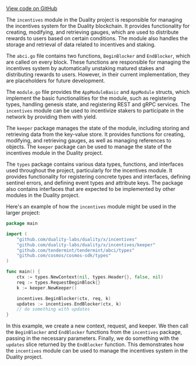 [View code on GitHub](https://github.com/duality-labs/duality/oc/docs/json/x/incentives)

The `incentives` module in the Duality project is responsible for managing the incentives system for the Duality blockchain. It provides functionality for creating, modifying, and retrieving gauges, which are used to distribute rewards to users based on certain conditions. The module also handles the storage and retrieval of data related to incentives and staking.

The `abci.go` file contains two functions, `BeginBlocker` and `EndBlocker`, which are called on every block. These functions are responsible for managing the incentives system by automatically unstaking matured stakes and distributing rewards to users. However, in their current implementation, they are placeholders for future development.

The `module.go` file provides the `AppModuleBasic` and `AppModule` structs, which implement the basic functionalities for the module, such as registering types, handling genesis state, and registering REST and gRPC services. The `incentives` module can be used to incentivize stakers to participate in the network by providing them with yield.

The `keeper` package manages the state of the module, including storing and retrieving data from the key-value store. It provides functions for creating, modifying, and retrieving gauges, as well as managing references to objects. The `keeper` package can be used to manage the state of the incentives module in the Duality project.

The `types` package contains various data types, functions, and interfaces used throughout the project, particularly for the incentives module. It provides functionality for registering concrete types and interfaces, defining sentinel errors, and defining event types and attribute keys. The package also contains interfaces that are expected to be implemented by other modules in the Duality project.

Here's an example of how the `incentives` module might be used in the larger project:

```go
package main

import (
	"github.com/duality-labs/duality/x/incentives"
	"github.com/duality-labs/duality/x/incentives/keeper"
	"github.com/tendermint/tendermint/abci/types"
	"github.com/cosmos/cosmos-sdk/types"
)

func main() {
	ctx := types.NewContext(nil, types.Header{}, false, nil)
	req := types.RequestBeginBlock{}
	k := keeper.NewKeeper()

	incentives.BeginBlocker(ctx, req, k)
	updates := incentives.EndBlocker(ctx, k)
	// do something with updates
}
```

In this example, we create a new context, request, and keeper. We then call the `BeginBlocker` and `EndBlocker` functions from the `incentives` package, passing in the necessary parameters. Finally, we do something with the `updates` slice returned by the `EndBlocker` function. This demonstrates how the `incentives` module can be used to manage the incentives system in the Duality project.
